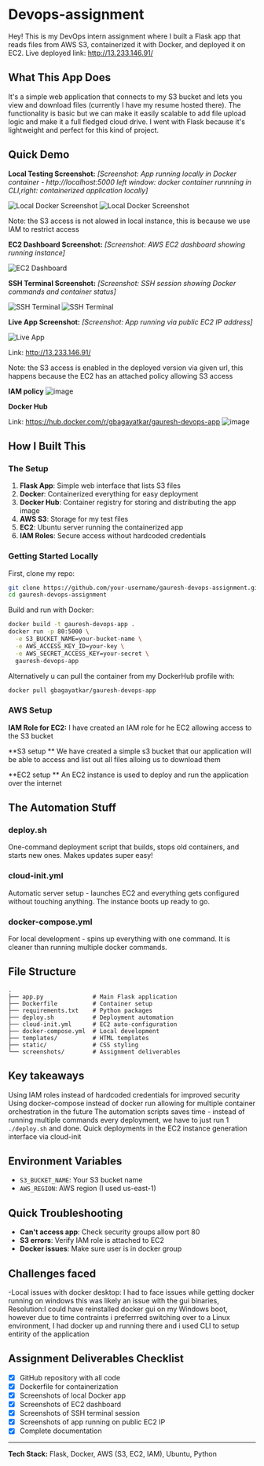 # Devops-assignment
Hey! This is my DevOps intern assignment where I built a Flask app that reads files from AWS S3, containerized it with Docker, and deployed it on EC2.
Live deployed link: http://13.233.146.91/

## What This App Does

It's a simple web application that connects to my S3 bucket and lets you view and download files (currently I have my resume hosted there). The functionality is basic but we can make it easily scalable to add file upload logic and make it a full fledged cloud drive. I went with Flask because it's lightweight and perfect for this kind of project.

## Quick Demo

**Local Testing Screenshot:**
*[Screenshot: App running locally in Docker container - http://localhost:5000 left window: docker container runnning in CLI,right: containerized application locally]*

![Local Docker Screenshot](screenshots/local-docker.jpg)
![Local Docker Screenshot](screenshots/local-docker1.jpg)

Note: the S3 access is not alowed in local instance, this is because we use IAM to restrict access

**EC2 Dashboard Screenshot:**
*[Screenshot: AWS EC2 dashboard showing running instance]*

![EC2 Dashboard](screenshots/EC2console.png)



**SSH Terminal Screenshot:**
*[Screenshot: SSH session showing Docker commands and container status]*

![SSH Terminal](screenshots/terminal1.jpg)
![SSH Terminal](screenshots/terminal2.jpg)

**Live App Screenshot:**
*[Screenshot: App running via public EC2 IP address]*

![Live App](screenshots/live-app.jpg)

Link: http://13.233.146.91/


Note: the S3 access is enabled in the deployed version via given url, this happens because the EC2 has an attached policy allowing S3 access

**IAM policy**
![image](https://github.com/user-attachments/assets/1601c513-23b2-4a49-805e-fdb0763818e4)

**Docker Hub**

Link: https://hub.docker.com/r/gbagayatkar/gauresh-devops-app
![image](https://github.com/user-attachments/assets/29eb7dbe-b794-4bcb-a490-4ecdc4df8968)


## How I Built This

### The Setup
1. **Flask App**: Simple web interface that lists S3 files
2. **Docker**: Containerized everything for easy deployment
3. **Docker Hub**: Container registry for storing and distributing the app image
4. **AWS S3**: Storage for my test files
5. **EC2**: Ubuntu server running the containerized app
6. **IAM Roles**: Secure access without hardcoded credentials

### Getting Started Locally

First, clone my repo:
```bash
git clone https://github.com/your-username/gauresh-devops-assignment.git
cd gauresh-devops-assignment
```

Build and run with Docker:
```bash
docker build -t gauresh-devops-app .
docker run -p 80:5000 \
  -e S3_BUCKET_NAME=your-bucket-name \
  -e AWS_ACCESS_KEY_ID=your-key \
  -e AWS_SECRET_ACCESS_KEY=your-secret \
  gauresh-devops-app
```

Alternatively u can pull the container from my DockerHub profile with:
```bash
docker pull gbagayatkar/gauresh-devops-app
```

### AWS Setup

**IAM Role for EC2:**
I have created an IAM role for he EC2 allowing access to the S3 bucket

**S3 setup **
We have created a simple s3 bucket that our application will be able to access and list out all files alloing us to download them

**EC2 setup **
An EC2 instance is used to deploy and run the application over the internet


## The Automation Stuff

### deploy.sh
One-command deployment script that builds, stops old containers, and starts new ones. Makes updates super easy!

### cloud-init.yml  
Automatic server setup - launches EC2 and everything gets configured without touching anything. The instance boots up ready to go.

### docker-compose.yml
For local development - spins up everything with one command. It is cleaner than running multiple docker commands.

## File Structure
```
.
├── app.py              # Main Flask application
├── Dockerfile          # Container setup
├── requirements.txt    # Python packages
├── deploy.sh           # Deployment automation
├── cloud-init.yml      # EC2 auto-configuration
├── docker-compose.yml  # Local development
├── templates/          # HTML templates
├── static/             # CSS styling
└── screenshots/        # Assignment deliverables
```

## Key takeaways

 Using IAM roles instead of hardcoded credentials for improved security
 Using docker-compose instead of docker run allowing for multiple container orchestration in the future
 The automation scripts saves time - instead of running multiple commands every deployment, we have to just run 1 `./deploy.sh` and done.
 Quick deployments in the EC2 instance generation interface via cloud-init


## Environment Variables
- `S3_BUCKET_NAME`: Your S3 bucket name
- `AWS_REGION`: AWS region (I used us-east-1)

## Quick Troubleshooting
- **Can't access app**: Check security groups allow port 80
- **S3 errors**: Verify IAM role is attached to EC2
- **Docker issues**: Make sure user is in docker group

## Challenges faced

-Local issues with docker desktop: I had to face issues while getting docker running on windows this was likely an issue with the gui binaries, 
  Resolution:I could have reinstalled docker gui on my Windows boot, however due to time contraints i preferrred switching over to a Linux environment, I had docker up and running there and i used CLI to setup entirity of the application

## Assignment Deliverables Checklist
- [x] GitHub repository with all code
- [x] Dockerfile for containerization  
- [x] Screenshots of local Docker app
- [x] Screenshots of EC2 dashboard
- [x] Screenshots of SSH terminal session
- [x] Screenshots of app running on public EC2 IP
- [x] Complete documentation

---

**Tech Stack:** Flask, Docker, AWS (S3, EC2, IAM), Ubuntu, Python
